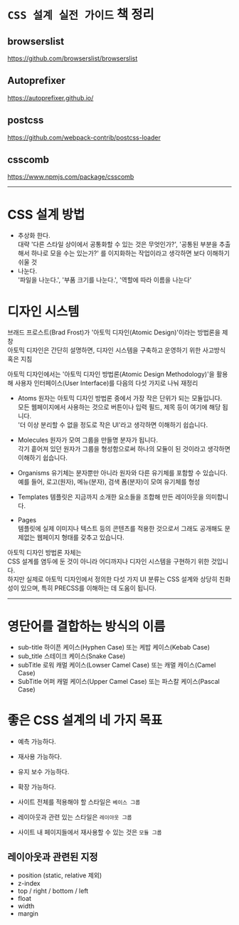 # `CSS 설계 실전 가이드` 책 정리  


## browserslist
https://github.com/browserslist/browserslist

## Autoprefixer
https://autoprefixer.github.io/  

## postcss
https://github.com/webpack-contrib/postcss-loader

## csscomb
https://www.npmjs.com/package/csscomb


-----


# CSS 설계 방법
- 추상화 한다.  
대략 '다른 스타일 상이에서 공통화할 수 있는 것은 무엇인가?', '공통된 부분을 추출해서 하나로 모을 수는 있는가?' 를 이지화하는 작업이라고 생각하면 보다 이해하기 쉬울 것  
- 나눈다.  
'파일을 나눈다.', '부품 크기를 나눈다.', '역할에 따라 이름을 나눈다'  

# 디자인 시스템
브래드 프로스트(Brad Frost)가 '아토믹 디자인(Atomic Design)'이라는 방법론을 제창  
아토믹 디자인은 간단히 설명하면, 디자인 시스템을 구축하고 운영하기 위한 사고방식 혹은 지침  

아토믹 디자인에서는 '아토믹 디자인 방법론(Atomic Design Methodology)'을 활용해 사용자 인터페이스(User Interface)를 다음의 다섯 가지로 나눠 재정리  
- Atoms
원자는 아토믹 디자인 방법론 중에서 가장 작은 단위가 되는 모듈입니다.  
모든 웹페이지에서 사용하는 것으로 버튼이나 입력 필드, 제목 등이 여기에 해당 됩니다.  
'더 이상 분리할 수 없을 정도로 작은 UI'라고 생각하면 이해하기 쉽습니다.  

- Molecules
원자가 모여 그룹을 만들명 분자가 됩니다.  
각기 흩어져 있던 원자가 그룹을 형성함으로써 하나의 모듈이 된 것이라고 생각하면 이해하기 쉽습니다.  

- Organisms
유기체는 분자뿐만 아니라 원자와 다른 유기체를 포함할 수 있습니다.  
예를 들어, 로고(원자), 메뉴(분자), 검색 폼(분자)이 모여 유기체를 형성  

- Templates
템플릿은 지금까지 소개한 요소들을 조합해 만든 레이아웃을 의미합니다.  

- Pages  
템플릿에 실제 이미지나 텍스트 등의 콘텐츠를 적용한 것으로서 그래도 공개해도 문제없는 웹페이지 형태를 갖추고 있습니다.

아토믹 디자인 방법론 자체는  
CSS 설계를 염두에 둔 것이 아니라 어디까지나 디자인 시스템을 구현하기 위한 것입니다.  
하지만 실제로 아토믹 디자인에서 정의한 다섯 가지 UI 분류는 CSS 설계와 상당히 친화성이 있으며, 특히 PRECSS를 이해하는 데 도움이 됩니다.  


-----

# 영단어를 결합하는 방식의 이름
- sub-title 
하이픈 케이스(Hyphen Case) 또는 케밥 케이스(Kebab Case)
- sub_title
스테이크 케이스(Snake Case)
- subTitle
로워 캐멀 케이스(Lowser Camel Case) 또는 캐멀 캐이스(Camel Case)
- SubTitle
어퍼 캐멀 케이스(Upper Camel Case) 또는 파스칼 케이스(Pascal Case)  

# 좋은 CSS 설계의 네 가지 목표
- 예측 가능하다.
- 재사용 가능하다.
- 유지 보수 가능하다.
- 확장 가능하다.  

- 사이트 전체를 적용해야 할 스타일은 `베이스 그룹`  
- 레이아웃과 관련 있는 스타일은 `레이아웃 그룹`
- 사이트 내 페이지들에서 재사용할 수 있는 것은 `모듈 그룹`  

## 레이아웃과 관련된 지정
- position (static, relative 제외)
- z-index
- top / right / bottom / left
- float
- width
- margin  


